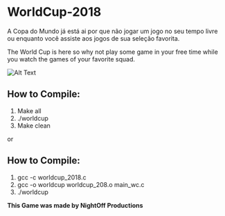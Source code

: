 # WorldCup-2018

A Copa do Mundo já está ai por que não jogar um jogo no seu tempo livre ou enquanto você assiste aos jogos de sua seleção favorita.

The World Cup is here so why not play some game in your free time while you watch the games of your favorite squad.

![Alt Text](https://i.imgur.com/zYMH5Uc.png)

## How to Compile:

1. Make all
2. ./worldcup
3. Make clean

or 

## How to Compile:

1. gcc -c worldcup_2018.c
2. gcc -o worldcup worldcup_208.o main_wc.c
3. ./worldcup

**This Game was made by NightOff Productions**

